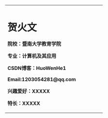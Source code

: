 <table border="0">
<tr>
<td width="75%">
       <h1>贺火文</h1>
       <p><b>院校：暨南大学教育学院</b></p>
      <p><b>专业：计算机及其应用</b></p>
       <p><b>CSDN博客：HuoWenHe1</b></p>
     <p><b>Email:1203054281@qq.com</b></p>
      <p><b>兴趣爱好：XXXXX</b></p>
       <p><b>特长：XXXXX</b></p>
  </td>
 </tr>
</table>
